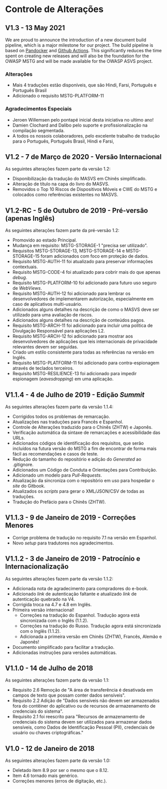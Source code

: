 # Controle de Alterações

## V1.3 - 13 May 2021

We are proud to announce the introduction of a new document build pipeline, which is a major milestone for our project. The build pipeline is based on [Pandocker](https://github.com/dalibo/pandocker) and [Github Actions](https://github.com/OWASP/owasp-masvs/tree/master/.github/workflows).
This significantly reduces the time spent on creating new releases and will also be the foundation for the OWASP MSTG and will be made available for the OWASP ASVS project.

### Alterações

- Mais 4 traduções estão disponíveis, que são Hindi, Farsi, Português e Português Brasil
- Adicionado o requisito MSTG-PLATFORM-11

### Agradecimentos Especiais

- Jeroen Willemsen pelo pontapé inicial desta iniciativa no ultimo ano!
- Damien Clochard and Dalibo pelo suporte e profissionalização na compilação segmentada.
- A todos os nossois colaboradores, pelo excelente trabalho de tradução para o Português, Português Brasil, Hindi e Farsi,

## V1.2 - 7 de Março de 2020 - Versão Internacional

As seguintes alterações fazem parte da versão 1.2:

- Disponibilização da tradução do MASVS em Chinês simplificado.
- Alteração de título na capa do livro do MASVS.
- Removidos o Top 10 Riscos de Dispositivos Móveis e CWE do MSTG e colocados como referências existentes no MASVS.

## V1.2-RC - 5 de Outubro de 2019 - Pré-versão (apenas Inglês)

As seguintes alterações fazem parte da pré-versão 1.2:

- Promovido ao estado Principal.
- Mudança em requisito: MSTG-STORAGE-1 "precisa ser utilizado".
- Requisitos MSTG-STORAGE-13, MSTG-STORAGE-14 e MSTG-STORAGE-15 foram adicionados com foco em proteção de dados.
- Requisito MSTG-AUTH-11 foi atualizado para preservar informações contextuais.
- Requisito MSTG-CODE-4 foi atualizado para cobrir mais do que apenas *debug*.
- Requisito MSTG-PLATFORM-10 foi adicionado para futuro uso seguro de *WebViews*.
- Requisito MSTG-AUTH-12 foi adicionado para lembrar os desenvolvedores de implementarem autorização, especialmente em caso de aplicativos multi-usuário.
- Adicionados alguns detalhes na descrição de como o MASVS deve ser utilizado para uma avaliação de riscos.
- Adicionados alguns detalhes na descrição de conteúdos pagos.
- Requisito MSTG-ARCH-11 foi adicionado para incluir uma política de Divulgação Responsável para aplicações L2.
- Requisito MSTG-ARCH-12 foi adicionado para mostrar aos desenvolvedores de aplicações que leis internacionais de privacidade relevantes devem ser seguidas.
- Criado um estilo consistente para todas as referências na versão em Inglês.
- Requisito MSTG-PLATFORM-11 foi adicionado para contra-espionagem através de teclados terceiros.
- Requisito MSTG-RESILIENCE-13 foi adicionado para impedir espionagem (*eavesdropping*) em uma aplicação.

## V1.1.4 - 4 de Julho de 2019 - Edição *Summit*

As seguintes alterações fazem parte da versão 1.1.4:

- Corrigidos todos os problemas de remarcação.
- Atualizações nas traduções para Francês e Espanhol.
- Controle de Alterações traduzido para o Chinês (ZHTW) e Japonês.
- Verificação automática da sintaxe de remarcações e acessibilidade das URLs.
- Adicionados códigos de identificação dos requisitos, que serão incluídos na futura versão do MSTG a fim de encontrar de forma mais fácil as recomendações e casos de teste.
- Redução do tamanho do repositório e adição do *Generated* ao .gitignore.
- Adicionados um Código de Conduta e Orientações para Contribuição.
- Adicionado um modelo para *Pull-Requests*.
- Atualização da sincroniza com o repositório em uso para hospedar o *site* do Gitbook.
- Atualizados os *scripts* para gerar o XML/JSON/CSV de todas as traduções.
- Tradução do Prefácio para o Chinês (ZHTW).

## V1.1.3 - 9 de Janeiro de 2019 - Correções Menores

- Corrige problema de tradução no requisito 7.1 na versão em Espanhol.
- Novo *setup* para tradutores nos agradecimentos.

## V1.1.2 - 3 de Janeiro de 2019 - Patrocínio e Internacionalização

As seguintes alterações fazem parte da versão 1.1.2:

- Adicionada nota de agradecimento para compradores do e-book.
- Adicionado *link* de autenticação faltante e atualizado *link* de autenticação quebrado na V4.
- Corrigida troca na 4.7 e 4.8 em Inglês.
- Primeira versão internacional!
  - Correções na tradução do Espanhol. Tradução agora está sincronizada com o Inglês (1.1.2).
  - Correções na tradução do Russo. Tradução agora está sincronizada com o Inglês (1.1.2).
  - Adicionada a primeira versão em Chinês (ZHTW), Francês, Alemão e Japonês!
- Documento simplificado para facilitar a tradução.
- Adicionadas instruções para versões automáticas.

## V1.1.0 - 14 de Julho de 2018

As seguintes alterações fazem parte da versão 1.1:

- Requisito 2.6 Remoção de "A área de transferência é desativada em campos de texto que possam conter dados sensíveis".
- Requisito 2.2 Adição de "Dados sensíveis não devem ser armazenados fora do contêiner do aplicativo ou de recursos de armazenamento de credenciais do sistema".
- Requisito 2.1 foi reescrito para "Recursos de armazenamento de credenciais do sistema devem ser utilizados para armazenar dados sensíveis, como Dados de Identificação Pessoal (PII), credenciais de usuário ou chaves criptográficas."

## V1.0 - 12 de Janeiro de 2018

As seguintes alterações fazem parte da versão 1.0:

- Deletado item 8.9 por ser o mesmo que o 8.12.
- Item 4.6 tornado mais genérico.
- Correções menores (erros de digitação, etc.).
